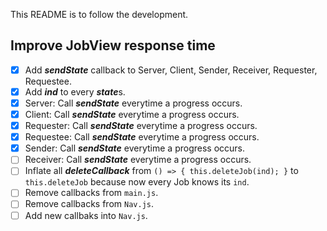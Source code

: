This README is to follow the development.

## Improve JobView response time
- [x] Add ***sendState*** callback to Server, Client, Sender, Receiver, Requester, Requestee.
- [x] Add ***ind*** to every ***state***s.
- [x] Server: Call ***sendState*** everytime a progress occurs.
- [x] Client: Call ***sendState*** everytime a progress occurs.
- [x] Requester: Call ***sendState*** everytime a progress occurs.
- [x] Requestee: Call ***sendState*** everytime a progress occurs.
- [x] Sender: Call ***sendState*** everytime a progress occurs.
- [ ] Receiver: Call ***sendState*** everytime a progress occurs.
- [ ] Inflate all ***deleteCallback*** from `() => { this.deleteJob(ind); }` to `this.deleteJob` because now every Job knows its `ind`.
- [ ] Remove callbacks from `main.js`.
- [ ] Remove callbacks from `Nav.js`.
- [ ] Add new callbaks into `Nav.js`.

